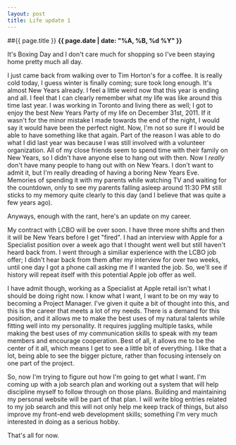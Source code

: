 ```yaml
---
layout: post
title: Life update 1
---
```

##{{ page.title }}
**{{ page.date | date: "%A, %B, %d %Y" }}**

It's Boxing Day and I don't care much for shopping so I've been staying
home pretty much all day.

I just came back from walking over to Tim Horton's for a coffee. It is
really cold today, I guess winter is finally coming; sure took long
enough. It's almost New Years already. I feel a little weird now that
this year is ending and all. I feel that I can clearly remember what my
life was like around this time last year. I was working in Toronto and
living there as well; I got to enjoy the best New Years Party of my life
on December 31st, 2011. If it wasn't for the minor mistake I made
towards the end of the night, I would say it would have been the
perfect night. Now, I'm not so sure if I would be able to have something
like that again. Part of the reason I was able to do what I did last
year was because I was still involved with a volunteer organization. All
of my close friends seem to spend time with their family on New Years,
so I didn't have anyone else to hang out with then. Now I *really* don't
have many people to hang out with on New Years. I don't want to admit it, but
I'm really dreading of having a boring New Years Eve. Memories of
spending it with my parents while watching TV and waiting for the
countdown, only to see my parents falling asleep around 11:30 PM still
sticks to my memory quite clearly to this day (and I believe that was
quite a few years ago).

Anyways, enough with the rant, here's an update on my career.

My contract with LCBO will be over soon. I have three more shifts and
then it will be New Years before I get "fired". I had an interview with
Apple for a Specialist position over a week ago that I thought went well
but still haven't heard back from. I went through a similiar experience
with the LCBO job offer; I didn't hear back from them after my interview
for over two weeks, until one day I got a phone call asking me if I
wanted the job. So, we'll see if history will repeat itself with this
potential Apple job offer as well.

I have admit though, working as a Specialist at Apple retail isn't what
I should be doing right now. I know what I want, I want to be on my way
to becoming a Project Manager. I've given it quite a bit of thought into this,
and this is the career that meets a lot of my needs. There is a demand
for this position, and it allows me to make the best uses of my natural
talents while fitting well into my personality. It requires juggling
multiple tasks, while making the best uses of my communication skills to
speak with my team members and encourage cooperation. Best of all, it
allows me to be the center of it all, which means I get to see a little
bit of everything. I like that a lot, being able to see the bigger
picture, rather than focusing intensely on one part of the project. 

So, now I'm trying to figure out how I'm going to get what I want. I'm
coming up with a job search plan and working out a system that will help
discipline myself to follow through on those plans. Building and
maintaining my personal website will be part of that plan. I will write
blog entries related to my job search and this will not only help me
keep track of things, but also improve my front-end web development
skills; something I'm very much interested in doing as a serious hobby.

That's all for now.
